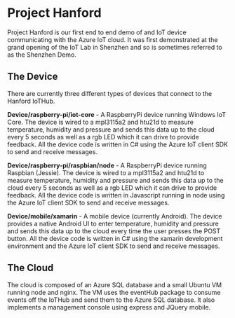 # Project Hanford
Project Hanford is our first end to end demo of and IoT device communicating with the Azure IoT cloud. It was first demonstrated at the grand opening of the IoT Lab in Shenzhen and so is sometimes referred to as the Shenzhen Demo.

## The Device

There are currently three different types of devices that connect to the Hanford IoTHub.

**Device/raspberry-pi/iot-core** - A RaspberryPi device running Windows IoT Core. The device is wired to a mpl3115a2 and htu21d to measure temperature, humidity and pressure and sends this data up to the cloud every 5 seconds as well as a rgb LED which it can drive to provide feedback. All the device code is written in C# using the Azure IoT client SDK to send and receive messages.

**Device/raspberry-pi/raspbian/node** - A RaspberryPi device running Raspbian (Jessie). The device is wired to a mpl3115a2 and htu21d to measure temperature, humidity and pressure and sends this data up to the cloud every 5 seconds as well as a rgb LED which it can drive to provide feedback. All the device code is written in Javascript running in node using the Azure IoT client SDK to send and receive messages.

**Device/mobile/xamarin** - A mobile device (currently Android). The device provides a native Android UI to enter temperature, humidity and pressure and sends this data up to the cloud every time the user presses the POST button. All the device code is written in C# using the xamarin development environment and the Azure IoT client SDK to send and receive messages.

## The Cloud

The cloud is composed of an Azure SQL database and a small Ubuntu VM running node and nginx. The VM uses the eventHub package to consume events off the IoTHub and send them to the Azure SQL database. It also implements a management console using express and JQuery mobile.
